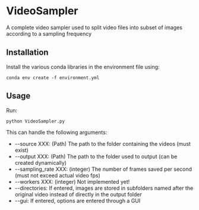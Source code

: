 # VideoSampler
A complete video sampler used to split video files into subset of images according to a sampling frequency
## Installation
Install the various conda libraries in the environment file using:
````
conda env create -f environment.yml
````
## Usage
Run:
````
python VideoSampler.py
````
This can handle the following arguments:
- --source XXX: (Path) The path to the folder containing the videos (must exist)
- --output XXX: (Path) The path to the folder used to output (can be created dynamically)
- --sampling_rate XXX: (integer) The number of frames saved per second (must not exceed actual video fps)
- --workers XXX: (integer) Not implemented yet!
- --directories: If entered, images are stored in subfolders named after the original video instead of directly in the output folder
- --gui: If entered, options are entered through a GUI